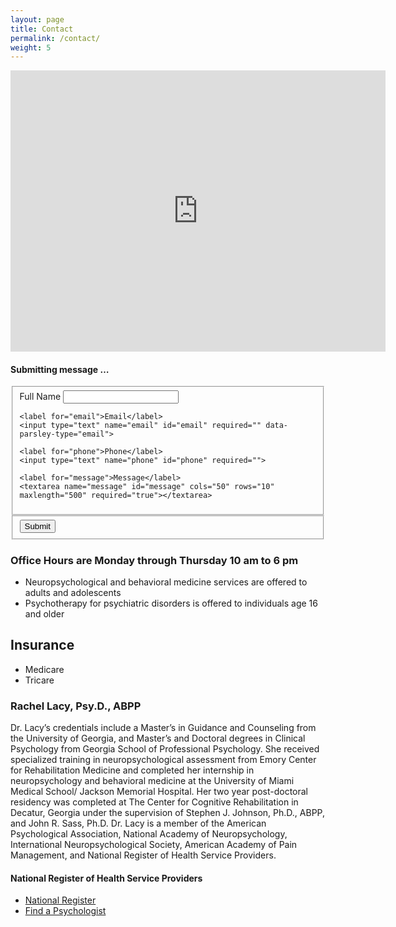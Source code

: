 ```yaml
---
layout: page
title: Contact
permalink: /contact/
weight: 5
---
```

<iframe src="https://www.google.com/maps/embed?pb=!1m18!1m12!1m3!1d3306.9897743829265!2d-84.1398910490016!3d34.018473426860886!2m3!1f0!2f0!3f0!3m2!1i1024!2i768!4f13.1!3m3!1m2!1s0x88f598794fa590ab%3A0x15800e05f32491c1!2sRachel+Lacy%2C+Psy.D.%2C+P.C.!5e0!3m2!1sen!2sus!4v1465093154765" width="600" height="450" frameborder="0" style="border:0" allowfullscreen></iframe>

<script src="https://ajax.googleapis.com/ajax/libs/jquery/1.12.4/jquery.min.js"></script>
<script src="https://cdn.jsdelivr.net/parsleyjs/2.6.0/parsley.min.js"></script>
<script src="../js/bootstrap.min.js"></script>

<div class="modal fade" id="myModal" tabindex="-1" role="dialog">
  <div class="modal-dialog" role="document">
    <div class="modal-content">
      <div class="modal-header">
        <h4 class="modal-title">Submitting message &hellip;</h4>
      </div>
      <div class="modal-body">
        <div class="progress">
        <div id="submissionBar" class="progress-bar" role="progressbar" aria-valuenow="0" aria-valuemax="100">
        </div>
        </div>
      </div>
    </div><!-- /.modal-content -->
  </div><!-- /.modal-dialog -->
</div><!-- /.modal -->

<script>
  $(document).ready(function() {
    $('#contact').parsley();
    $('#contact').submit(function(event) {
      $('#myModal').modal('show');
$('.progress-bar').each(function() {
    var $bar = $(this);
    var progress = setInterval(function() {

      var currWidth = parseInt($bar.attr('aria-valuenow'));
      var maxWidth = parseInt($bar.attr('aria-valuemax'));

      //update the progress
        $bar.width(currWidth+'%');
        $bar.attr('aria-valuenow',currWidth+1);

      //clear timer when max is reach
      if (currWidth >= maxWidth){
        clearInterval(progress);
      }

    }, 100);
});
      $.ajax({
      url: 'https://m9p097qv56.execute-api.us-east-1.amazonaws.com/production/submit',
        method: 'POST',
        data: $('#contact').serialize(),
        dataType: 'json'
      })
      .done(function(data) {
        console.log("done");
        console.log(data);
        $('#myModal').modal('show');
      })
      .fail(function(data) {
        console.log("fail");
        console.log(data);
      });
      event.preventDefault();
    });
  });
</script>

<form id="contact" method="post">
  <fieldset class="account-info">
    <label for="name">Full Name</label>
    <input type="text" name="name" id="name" required="" data-parsley-error-message="Name is required">

    <label for="email">Email</label>
    <input type="text" name="email" id="email" required="" data-parsley-type="email">

    <label for="phone">Phone</label>
    <input type="text" name="phone" id="phone" required="">

    <label for="message">Message</label>
    <textarea name="message" id="message" cols="50" rows="10" maxlength="500" required="true"></textarea>
  </fieldset>

  <fieldset class="account-action">
    <input type="submit" value="Submit">
  </fieldset>
</form>

### Office Hours are Monday through Thursday 10 am to 6 pm

* Neuropsychological and behavioral medicine services are offered to adults and adolescents
* Psychotherapy for psychiatric disorders is offered to individuals age 16 and older

## Insurance
* Medicare
* Tricare

### Rachel Lacy, Psy.D., ABPP

Dr. Lacy’s credentials include a Master’s in Guidance and Counseling
from the University of Georgia, and Master’s and Doctoral degrees in
Clinical Psychology from Georgia School of Professional
Psychology. She received specialized training in neuropsychological
assessment from Emory Center for Rehabilitation Medicine and completed
her internship in neuropsychology and behavioral medicine at the
University of Miami Medical School/ Jackson Memorial Hospital. Her two
year post-doctoral residency was completed at The Center for Cognitive
Rehabilitation in Decatur, Georgia under the supervision of Stephen
J. Johnson, Ph.D., ABPP, and John R. Sass, Ph.D. Dr. Lacy is a member
of the American Psychological Association, National Academy of
Neuropsychology, International Neuropsychological Society, American
Academy of Pain Management, and National Register of Health Service
Providers.

#### National Register of Health Service Providers
* [National Register](http://www.nationalregister.org)
* [Find a Psychologist](http://www.findapsychologist.org)
